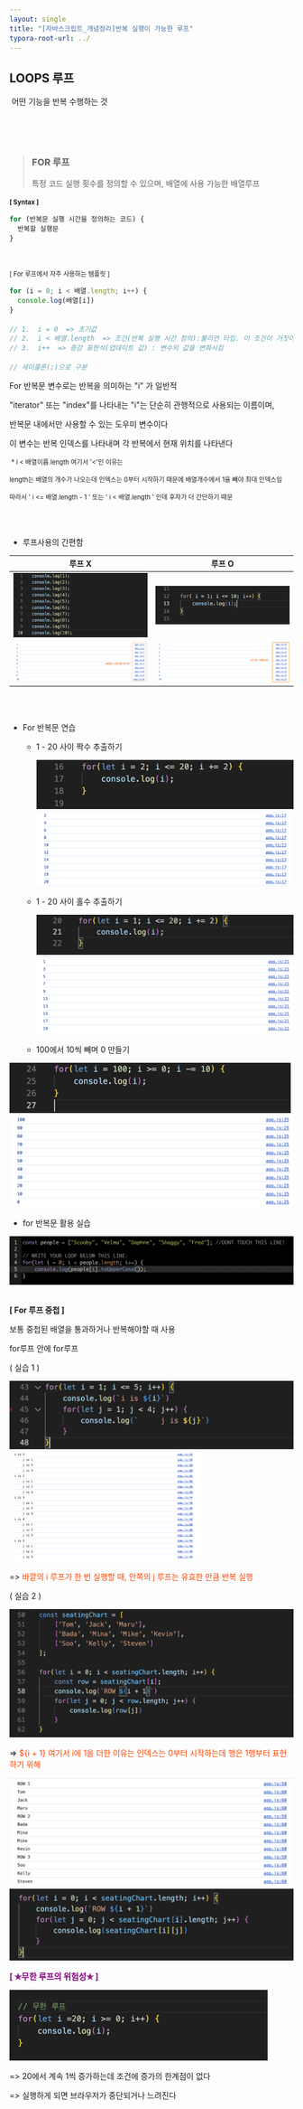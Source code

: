 ```yaml
---
layout: single
title: "[자바스크립트_개념정리]반복 실행이 가능한 루프"
typora-root-url: ../
---
```




## LOOPS   루프

​	어떤 기능을 반복 수행하는 것

​	



<br>

> ### FOR 루프
>
>
> 특정 코드 실행 횟수를 정의할 수 있으며, 배열에 사용 가능한 배열루프



<span style="font-size:80%; font-weight:bold">[ Syntax ]</span>

```javascript
for (반복문 실행 시간을 정의하는 코드) {
  반복할 실행문
}
```

<br>

<span style=font-size:80%>[ For 루프에서 자주 사용하는 템플릿 ]</span>

```javascript
for (i = 0; i < 배열.length; i++) {
  console.log(배열[i])
}

// 1.  i = 0  => 초기값
// 2.  i < 배열.length  => 조건(반복 실행 시간 정의):불리언 타입. 이 조건이 거짓이 될 때 루프가 종료
// 3.  i++  => 증감 표현식(업데이트 값) : 변수의 값을 변화시킴

// 세미콜론(;)으로 구분
```



For 반복문 변수로는 반복을 의미하는 "i" 가 일반적

"iterator" 또는 "index"를 나타내는 "i"는 단순히 관행적으로 사용되는 이름이며, 

 반복문 내에서만 사용할 수 있는 도우미 변수이다

이 변수는 반복 인덱스를 나타내며 각 반복에서 현재 위치를 나타낸다



<span style="font-size:80%"> * i < 배열이름.length 여기서 '<'인 이유는  </span>

<span style="font-size:80%">length는 배열의 개수가 나오는데 인덱스는 0부터 시작하기 때문에 배열개수에서 1을 빼야 최대 인덱스임</span>

<span style="font-size:80%">따라서 ' i <= 배열.length - 1 '  또는  ' i < 배열.length ' 인데 후자가 더 간단하기 때문</span>

<br>

<br>

- 루프사용의 간편함


|                            루프 X                            |                            루프 O                            |
| :----------------------------------------------------------: | :----------------------------------------------------------: |
| <img src="/images/2024-03-07-loops/image-20240307113133966.png" alt="image-20240307113133966" style="zoom:50%;" /> | <img src="/images/2024-03-07-loops/image-20240307131618408.png" alt="image-20240307131618408" style="zoom:50%;" /> |
| <img src="/images/2024-03-07-loops/image-20240307113648038.png" alt="image-20240307113648038" style="zoom: 67%;" /> | <img src="/images/2024-03-07-loops/image-20240307131344738.png" alt="image-20240307131344738" style="zoom: 67%;" /> |

<br>

<br>

- For 반복문 연습

  

  - 1 - 20 사이 짝수 추출하기

    <img src="/images/2024-03-07-loops/image-20240307135646994.png" alt="image-20240307135646994" style="zoom:50%;" />

    <img src="/images/2024-03-07-loops/image-20240307135712643.png" alt="image-20240307135712643" style="zoom:50%;" />

    <br>

  - 1 - 20 사이 홀수 추출하기

    

    <img src="/images/2024-03-07-loops/image-20240307135902800.png" alt="image-20240307135902800" style="zoom:50%;" />

    <img src="/images/2024-03-07-loops/image-20240307135926380.png" alt="image-20240307135926380" style="zoom:50%;" />

    <br>

  - 100에서 10씩 빼며 0 만들기



<img src="/images/2024-03-07-loops/image-20240307140248088.png" alt="image-20240307140248088" style="zoom:50%;" />

<img src="/images/2024-03-07-loops/image-20240307140356158.png" alt="image-20240307140356158" style="zoom:50%;" />

<br>

- for 반복문 활용 실습

<img src="/images/2024--03-07-loops_array/image-20240307150922271.png" alt="image-20240307150922271" style="zoom:50%;" />

<br>

<br>

**[ For 루프 중첩 ]**

보통 중첩된 배열을 통과하거나 반복해야할 때 사용

for루프 안에 for루프



( 실습 1 ) 

<img src="/images/2024--03-07-loops_array/image-20240307221240033.png" alt="image-20240307221240033" style="zoom:50%;" />

<img src="/images/2024--03-07-loops_array/image-20240307221331711.png" alt="image-20240307221331711" style="zoom: 33%;" />

=> <span style="color:orangered">바깥의 i 루프가 한 번 실행할 때, 안쪽의 j 루프는 유효한 만큼 반복 실행</span>





( 실습 2 )

<img src="/images/2024--03-07-loops_array/image-20240307224438608.png" alt="image-20240307224438608" style="zoom:50%;" />

=> <span style="color:orangered"> ${i + 1} 여기서 i에 1을 더한 이유는 인덱스는 0부터 시작하는데 행은 1행부터 표현하기 위해</span>

<img src="/images/2024--03-07-loops_array/image-20240307224511686.png" alt="image-20240307224511686" style="zoom:50%;" />

<img src="/images/2024--03-07-loops_array/image-20240307224837889.png" alt="image-20240307224837889" style="zoom:50%;" />

<br>



<span style="color:purple; font-weight:bold; font-size:105%">[ ✯무한 루프의 위험성✯ ]</span>



<img src="/images/2024-03-07-loops/image-20240307143116088.png" alt="image-20240307143116088" style="zoom:50%;" />

=>  20에서 계속 1씩 증가하는데 조건에 증가의 한계점이 없다

=>  실행하게 되면 브라우저가 중단되거나 느려진다


